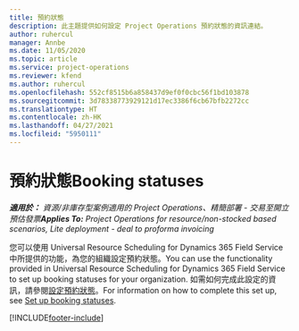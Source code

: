 ```yaml
---
title: 預約狀態
description: 此主題提供如何設定 Project Operations 預約狀態的資訊連結。
author: ruhercul
manager: Annbe
ms.date: 11/05/2020
ms.topic: article
ms.service: project-operations
ms.reviewer: kfend
ms.author: ruhercul
ms.openlocfilehash: 552cf8515b6a858437d9ef0f0cbc56f1bd103878
ms.sourcegitcommit: 3d78338773929121d17ec3386f6cb67bfb2272cc
ms.translationtype: HT
ms.contentlocale: zh-HK
ms.lasthandoff: 04/27/2021
ms.locfileid: "5950111"
---
```

# <a name="booking-statuses"></a><span data-ttu-id="270de-103">預約狀態</span><span class="sxs-lookup"><span data-stu-id="270de-103">Booking statuses</span></span>

<span data-ttu-id="270de-104">_**適用於：** 資源/非庫存型案例適用的 Project Operations、精簡部署 - 交易至開立預估發票_</span><span class="sxs-lookup"><span data-stu-id="270de-104">_**Applies To:** Project Operations for resource/non-stocked based scenarios, Lite deployment - deal to proforma invoicing_</span></span>

<span data-ttu-id="270de-105">您可以使用 Universal Resource Scheduling for Dynamics 365 Field Service 中所提供的功能，為您的組織設定預約狀態。</span><span class="sxs-lookup"><span data-stu-id="270de-105">You can use the functionality provided in Universal Resource Scheduling for Dynamics 365 Field Service to set up booking statuses for your organization.</span></span> <span data-ttu-id="270de-106">如需如何完成此設定的資訊，請參閱[設定預約狀態](/dynamics365/field-service/set-up-booking-statuses)。</span><span class="sxs-lookup"><span data-stu-id="270de-106">For information on how to complete this set up, see [Set up booking statuses](/dynamics365/field-service/set-up-booking-statuses).</span></span>


[!INCLUDE[footer-include](../includes/footer-banner.md)]